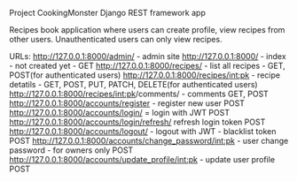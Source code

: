 Project CookingMonster
Django REST framework app

Recipes book application where users can create profile, view recipes from other users.
Unauthenticated users can only view recipes.

URLs:
http://127.0.0.1:8000/admin/ - admin site
http://127.0.0.1:8000/ - index - not created yet - GET
http://127.0.0.1:8000/recipes/ - list all recipes - GET, POST(for authenticated users)
http://127.0.0.1:8000/recipes/<int:pk> - recipe detatils - GET, POST, PUT, PATCH, DELETE(for authenticated users)
http://127.0.0.1:8000/recipes/<int:pk>/comments/ - comments GET, POST
http://127.0.0.1:8000/accounts/register - register new user POST
http://127.0.0.1:8000/accounts/login/ = login with JWT POST
http://127.0.0.1:8000/accounts/login/refresh/ refresh login token POST
http://127.0.0.1:8000/accounts/logout/ - logout  with JWT - blacklist token POST
http://127.0.0.1:8000/accounts/change_password/<int:pk> - user change password - for owners only POST
http://127.0.0.1:8000/accounts/update_profile/<int:pk> - update user profile POST





